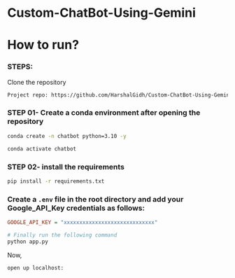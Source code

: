 # Custom-ChatBot-Using-Gemini

# How to run?
### STEPS:

Clone the repository

```bash
Project repo: https://github.com/HarshalGidh/Custom-ChatBot-Using-Gemini
```
### STEP 01- Create a conda environment after opening the repository

```bash
conda create -n chatbot python=3.10 -y
```

```bash
conda activate chatbot
```


### STEP 02- install the requirements
```bash
pip install -r requirements.txt
```


### Create a `.env` file in the root directory and add your Google_API_Key credentials as follows:

```ini
GOOGLE_API_KEY = "xxxxxxxxxxxxxxxxxxxxxxxxxxxxx"
```


```bash
# Finally run the following command
python app.py
```

Now,
```bash
open up localhost:
```